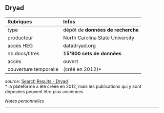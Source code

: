 ## Dryad

| Rubriques | Infos |
| :-------- | :---- |
| type | dépôt de **données de recherche** |
| producteur | North Carolina State University |
| accès HEG | datadryad.org |
| nb docs/titres | **15'900 sets de données** |
| accès | ouvert |
| couverture temporelle | (créé en 2012)\* |

*source*: [Search Results - Dryad](https://datadryad.org/discover?query=&submit=Search#advanced)   
\* la plateforme a été créée en 2012, mais les publications qui y sont déposées peuvent être plus anciennes   

*Notes personnelles*

---

